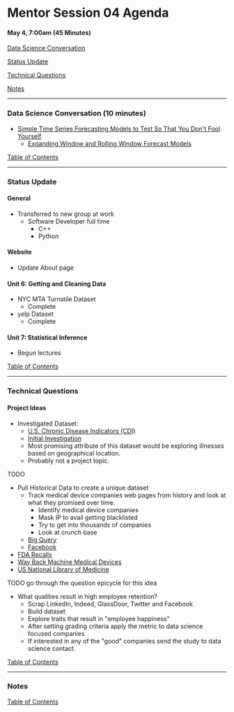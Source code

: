 # Mentor Session 04 Agenda

#### May 4, 7:00am (45 Minutes)


[Data Science Conversation](#ds_converstation)

[Status Update](#status_update)

[Technical Questions](#technical_questions)

[Notes](#notes)


---
### <a name="ds_conversation"></a> Data Science Conversation (10 minutes)
- [Simple Time Series Forecasting Models to Test So That You Don't Fool Yourself](http://machinelearningmastery.com/simple-time-series-forecasting-models/)
    - [Expanding Window and Rolling Window Forecast Models](https://github.com/TimothyHelton/k2datascience/blob/master/notebooks/Time_Series_Forcasting.ipynb)

[Table of Contents](#toc)


---
### <a name="status_update"></a> Status Update
#### General
- Transferred to new group at work
    - Software Developer full time
        - C++
        - Python
        
#### Website
- Update About page

#### Unit 6: Getting and Cleaning Data
- NYC MTA Turnstile Dataset
    - Complete
- yelp Dataset
    - Complete

#### Unit 7: Statistical Inference
- Begun lectures

[Table of Contents](#toc)


---
### <a name="technical_questions"></a> Technical Questions 

#### Project Ideas
- Investigated Dataset:
    - [U.S. Chronic Disease Indicators (CDI)](https://catalog.data.gov/dataset/u-s-chronic-disease-indicators-cdi-e50c9)
    - [Initial Investigation](https://github.com/TimothyHelton/k2datascience/blob/master/notebooks/US_Chronic_Disease_Indicators.ipynb)
    - Most promising attribute of this dataset would be exploring illnesses 
    based on geographical location.
    - Probably not a project topic.

TODO
- Pull Historical Data to create a unique dataset
    - Track medical device companies web pages from history and look at what
     they promised over time.
        - Identify medical device companies
        - Mask IP to avail getting blacklisted
        - Try to get into thousands of companies
        - Look at crunch base 
    - [Big Query](https://cloud.google.com/bigquery/what-is-bigquery)
    - [Facebook](https://developers.facebook.com/docs/graph-api)
- [FDA Recalls](https://www.fda.gov/MedicalDevices/Safety/ListofRecalls/default.htm)
- [Way Back Machine Medical Devices](http://wayback.archive-it.org/7993/20170110233525/http://www.fda.gov/MedicalDevices/DeviceRegulationandGuidance/Databases/default.htm)
- [US National Library of Medicine](https://accessgudid.nlm.nih.gov/)

TODO go through the question epicycle for this idea 
- What qualities result in high employee retention?
    - Scrap LinkedIn, Indeed, GlassDoor, Twitter and Facebook
    - Build dataset
    - Explore traits that result in "employee happiness"
    - After setting grading criteria apply the metric to data science 
    focused companies
    - If interested in any of the "good" companies send the study to data 
    science contact
    
[Table of Contents](#toc)


---
### <a name="notes"></a> Notes

    

[Table of Contents](#toc)

